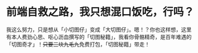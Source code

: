 # 前端自救之路，我只想混口饭吃，行吗？

我这么努力，只是想从「小切图仔」变成「大切图仔」。嗯！？你也这样想，这里有本人费劲心思、呕心沥血撰写的「切图秘籍」，我看你骨骼精奇，是百年难遇的「切图奇才」！~~只要三块九毛九~~免费打包，「切图秘籍」带走！